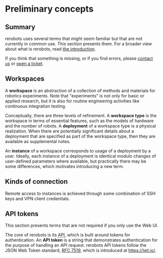 # Preliminary concepts

## Summary

rerobots uses several terms that might seem familiar but that are not currently
in common use. This section presents them. For a broader view about what is
rerobots, read [the introduction](index.html).

If you think that something is missing, or if you find errors, please [contact
us](https://rerobots.net/contact) or [open a
ticket](https://github.com/rerobots/doc-help/issues).

## Workspaces

A **workspace** is an abstraction of a collection of methods and materials for
robotics experiments. Note that "experiments" is not only for basic or applied
research, but it is also for routine engineering activities like continuous
integration testing.

Conceptually, there are three levels of refinement. A **workspace type** is the
workspace in terms of essential features, such as the models of hardware and the
number of robots. A **deployment** of a workspace type is a physical
realization. When there are potentially significant details about a deployment
that are specified as part of the workspace type, then they are available as
supplemental notes.

An **instance** of a workspace corresponds to usage of a deployment by a
user. Ideally, each instance of a deployment is identical modulo changes of
user-defined parameters where available, but practically there may be some
differences, which motivates introducing a new term.

## Kinds of connection

Remote access to instances is achieved through some combination of SSH keys and
VPN client credentials.

## API tokens

This section presents terms that are not required if you only use the Web UI.

The core of rerobots is its <abbr title="application programming
interface">API</abbr>, which is built around tokens for authentication. An **API
token** is a string that demonstrates authentication for the purpose of handling
an API request. rerobots API tokens follow the JSON Web Token standard, [RFC
7519](https://tools.ietf.org/html/rfc7519), which is introduced at
<https://jwt.io/>.
